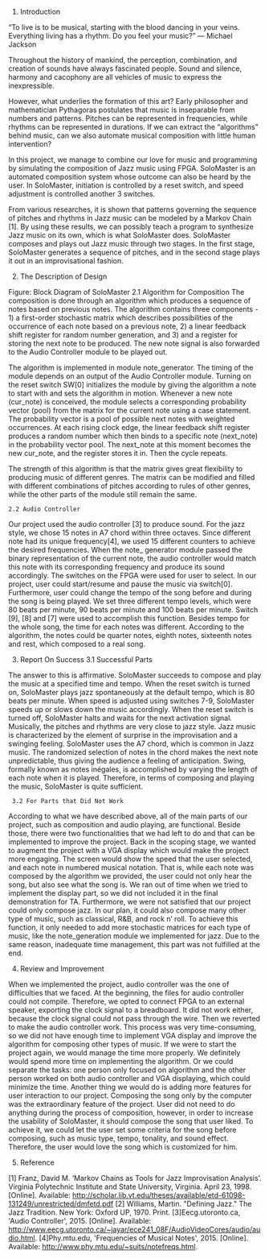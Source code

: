 1. Introduction

“To live is to be musical, starting with the blood dancing in your veins. Everything living has a rhythm. Do you feel your music?” 
― Michael Jackson

Throughout the history of mankind, the perception, combination, and creation of sounds have always fascinated people. Sound and silence, harmony and cacophony are all vehicles of music to express the inexpressible. 

However, what underlies the formation of this art? Early philosopher and mathematician Pythagoras postulates that music is inseparable from numbers and patterns. Pitches can be represented in frequencies, while rhythms can be represented in durations. If we can extract the “algorithms” behind music, can we also automate musical composition with little human intervention? 

In this project, we manage to combine our love for music and programming by simulating the composition of Jazz music using FPGA. SoloMaster is an automated composition system whose outcome can also be heard by the user. In SoloMaster, initiation is controlled by a reset switch, and speed adjustment is controlled another 3 switches. 

From various researches, it is shown that patterns governing the sequence of pitches and rhythms in Jazz music can be modeled by a Markov Chain [1]. By using these results, we can possibly teach a program to synthesize Jazz music on its own, which is what SoloMaster does. SoloMaster composes and plays out Jazz music through two stages. In the first stage, SoloMaster generates a sequence of pitches, and in the second stage plays it out in an improvisational fashion. 


2. The Description of  Design

Figure: Block Diagram of SoloMaster
     2.1 Algorithm for Composition
The composition is done through an algorithm which produces a sequence of notes based on previous notes. The algorithm contains three components - 1) a first-order stochastic matrix which describes possibilities of the occurrence of each note based on a previous note, 2) a linear feedback shift register for random number generation, and 3) and a register for storing the next note to be produced. The new note signal is also forwarded to the Audio Controller module to be played out. 

The algorithm is implemented in module note_generator. The timing of the module depends on an output of the Audio Controller module. Turning on the reset switch SW[0] initializes the module by giving the algorithm a note to start with and sets the algorithm in motion. Whenever a new note (cur_note) is conceived, the module selects a corresponding probability vector (pool) from the matrix for the current note using a case statement. The probability vector is a pool of possible next notes with weighted occurrences. At each rising clock edge, the linear feedback shift register produces a random number which then binds to a specific note (next_note) in the probability vector pool. The next_note at this moment becomes the new cur_note, and the register stores it in. Then the cycle repeats.

The strength of this algorithm is that the matrix gives great flexibility to producing music of different genres. The matrix can be modified and filled with different combinations of pitches according to rules of other genres, while the other parts of the module still remain the same. 

    2.2 Audio Controller
Our project used the audio controller [3] to produce sound. For the jazz style, we chose 15 notes in A7 chord within three octaves. Since different note had its unique frequency[4], we used 15 different counters to achieve the desired frequencies. When the note_ generator module passed the binary representation of the current note, the audio controller would match this note with its corresponding frequency and produce its sound accordingly.
The switches on the FPGA were used for user to select. In our project, user could start/resume and pause the music via switch[0]. Furthermore, user could change the tempo of the song before and during the song is being played. We set three different tempo levels, which were 80 beats per minute, 90 beats per minute and 100 beats per minute. Switch [9], [8] and [7] were used to accomplish this function.  Besides tempo for the whole song, the time for each notes was different. According to the algorithm, the notes could be quarter notes, eighth notes, sixteenth notes and rest, which composed to a real song.  

3. Report On Success
     3.1 Successful Parts

The answer to this is affirmative. SoloMaster succeeds to compose and play the music at a specified time and tempo. When the reset switch is turned on, SoloMaster plays jazz spontaneously at the default tempo, which is 80 beats per minute. When speed is adjusted using switches 7-9, SoloMaster speeds up or slows down the music accordingly. When the reset switch is turned off, SoloMaster halts and waits for the next activation signal. Musically, the pitches and rhythms are very close to jazz style. Jazz music is characterized by the element of surprise in the improvisation and a swinging feeling. SoloMaster uses the A7 chord, which is common in Jazz music. The randomized selection of notes in the chord makes the next note unpredictable, thus giving the audience a feeling of anticipation. Swing, formally known as notes inégales, is accomplished by varying the length of each note when it is played. Therefore, in terms of composing and playing the music, SoloMaster is quite sufficient. 
 
     3.2 For Parts that Did Not Work
     
According to what we have described above, all of the main parts of our project, such as composition  and audio playing, are functional. Beside those, there were two functionalities that we had left to do and that can be implemented to improve the project. Back in the scoping stage, we wanted to augment the project with a VGA display which would make the project more engaging. The screen would show the speed that the user selected, and each note in numbered musical notation. That is, while each note was composed by the algorithm we provided, the user could not only hear the song, but also see what the song is. We ran out of time when we tried to implement the display part, so we did not included it in the final demonstration for TA. Furthermore, we were not satisfied that our project could only compose jazz. In our plan, it could also compose many other type of music, such as classical, R&B, and rock n’ roll. To achieve this function, it only needed to add more stochastic matrices for each type of music, like the note_generation module we implemented for jazz. Due to the same reason, inadequate time management, this part was not fulfilled at the end.
 
4. Review and Improvement

When we implemented the project, audio controller was the one of difficulties that we faced. At the beginning, the files for audio controller could not compile. Therefore, we opted to connect FPGA to an external speaker, exporting the clock signal to a breadboard. It did not work either, because the clock signal could not pass through the wire. Then we reverted to make the audio controller work. This process was very time-consuming, so we did not have enough time to implement VGA display and improve the algorithm for composing other types of music. If we were to start the project again, we would manage the time more properly. We definitely would spend more time on implementing the algorithm. Or we could separate the tasks: one person only focused on algorithm and the other person worked on both audio controller and VGA displaying, which could minimize the time.
Another thing we would do is adding more features for user interaction to our project. Composing the song only by the computer was the extraordinary feature of the project. User did not need to do anything during the process of composition, however, in order to increase the usability of SoloMaster, it should compose the song that user liked. To achieve it, we could let the user set some criteria for the song before composing, such as music type, tempo, tonality, and sound effect. Therefore, the user would love the song which is customized for him.

5. Reference 

[1] Franz, David M. ‘Markov Chains as Tools for Jazz Improvisation Analysis’. Virginia Polytechnic Institute and State University, Virginia. April 23, 1998. [Online]. Available: http://scholar.lib.vt.edu/theses/available/etd-61098-131249/unrestricted/dmfetd.pdf
[2]  Williams, Martin. "Defining Jazz." The Jazz Tradition. New York: Oxford UP, 1970. Print. 
[3]Eecg.utoronto.ca, 'Audio Controller', 2015. [Online]. Available: http://www.eecg.utoronto.ca/~jayar/ece241_08F/AudioVideoCores/audio/audio.html.
[4]Phy.mtu.edu, 'Frequencies of Musical Notes', 2015. [Online]. Available: http://www.phy.mtu.edu/~suits/notefreqs.html.

